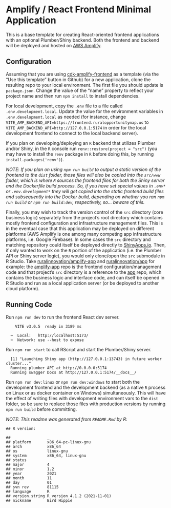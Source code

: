 # Amplify / React Frontend Minimal Application

This is a base template for creating React-oriented frontend
applications with an optional Plumber/Shiny backend. Both the frontend
and backend will be deployed and hosted on [AWS
Amplify](https://docs.amplify.aws/cli/usage/containers/).

## Configuration

Assuming that you are using
[cdk-amplify-frontend](https://github.com/ruralinnovation/cdk-amplify-frontend)
as a template (via the “Use this template” button in Github) for a new
application, clone the resulting repo to your local environment. The
first file you should update is `package.json`. Change the value of the
“name” property to reflect your project name and then run `npm install`
to install dependencies.

For local development, copy the `.env` file to a file called
`.env.development.local`. Update the value for the environment variables
in `.env.development.local` as needed (for instance, change
`VITE_AMP_BACKEND_API=https://frontend.ruralopportunitymap.us` to
`VITE_AMP_BACKEND_API=http://127.0.0.1:5174` in order for the local
development frontend to connect to the local backend server).

If you plan on developing/deploying an `R` backend that utilizes Plumber
and/or Shiny, in the `R` console run `renv::restore(project = "src")`
(you may have to install the `renv` package in `R` before doing this, by
running `install.packages('renv')`).

*NOTE*: *If you plan on using `npm run build` to output a static version
of the frontend to the `dist` folder, those files will also be copied
into the `src/www` folder, which is where `R` sources the frontend files
for both the Shiny server and the Dockerfile build process. So, if you
have set special values in `.env*` or `.env.development*` they will get
copied into the static frontend build files and subsequently into the
Docker build, depending on whether you ran `npm run build` or
`npm run build:dev`, respectively, so… beware of this.*

Finally, you may wish to track the version control of the `src`
directory (core business logic) separately from the project’s root
directory which contains mostly frontend configuration and
infrastructure management files. This is in the eventual case that this
application may be deployed on different platforms (AWS Amplify is one
among many competing app infrastructure platforms, i.e. Google
Firebase). In some cases the `src` directory and matching repository
could itself be deployed directly to [ShinyApps.io](ShinyApps.io). Then,
if only wanted to work on the `R` portion of the application (i.e. the
Plumber API or Shiny server logic), you would only clone/open the `src`
submodule in R Studio. Take
[ruralinnovation/amplify-app](https://github.com/ruralinnovation/amplify-app)
and [ruralinnovation/app](https://github.com/ruralinnovation/app) for
example: the
[amplify-app](https://github.com/ruralinnovation/amplify-app) repo is
the frontend configuration/management code and that project’s `src`
directory is a reference to the
[app](https://github.com/ruralinnovation/app) repo, which contains the
business logic and interface code, and can itself be opened in R Studio
and run as a local application server (or be deployed to another cloud
platform).

## Running Code

Run `npm run dev` to run the frontend React dev server.


        VITE v3.0.5  ready in 3189 ms

      ➜  Local:   http://localhost:5173/
      ➜  Network: use --host to expose

Run `npm run start` to call RScript and start the Plumber/Shiny server.


      [1] "Launching Shiny app (http://127.0.0.1:13743) in future worker cluster..."
      Running plumber API at http://0.0.0.0:5174
      Running swagger Docs at http://127.0.0.1:5174/__docs__/

Run `npm run dev:linux` or `npm run dev:windows` to start both the
development frontend and the development backend (as a native `R`
process on Linux or as docker container on Windows) simultaneously. This
will have the effect of writing files with development environment vars
to the `dist` folder, so be sure to replace those files with production
versions by running `npm run build` before committing.

*NOTE*: *This readme was generated from `README.Rmd` by R*:

    ## R version:

    ##                _                           
    ## platform       x86_64-pc-linux-gnu         
    ## arch           x86_64                      
    ## os             linux-gnu                   
    ## system         x86_64, linux-gnu           
    ## status                                     
    ## major          4                           
    ## minor          1.2                         
    ## year           2021                        
    ## month          11                          
    ## day            01                          
    ## svn rev        81115                       
    ## language       R                           
    ## version.string R version 4.1.2 (2021-11-01)
    ## nickname       Bird Hippie

